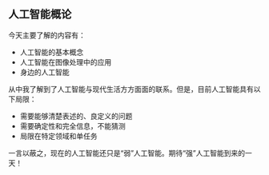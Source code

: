 ## 人工智能概论
今天主要了解的内容有：
  * 人工智能的基本概念
  * 人工智能在图像处理中的应用
  * 身边的人工智能
  
从中我了解到了人工智能与现代生活方方面面的联系。但是，目前人工智能具有以下局限：

  * 需要能够清楚表述的、良定义的问题
  * 需要确定性和完全信息，不能猜测
  * 局限在特定领域和单任务
  
一言以蔽之，现在的人工智能还只是“弱”人工智能。期待“强”人工智能到来的一天！
